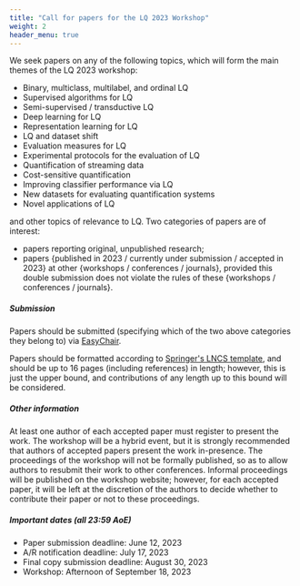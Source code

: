 ```yaml
---
title: "Call for papers for the LQ 2023 Workshop"
weight: 2
header_menu: true
---
```


We seek papers on any of the following topics, which will form the main themes of the LQ 2023 workshop:

* Binary, multiclass, multilabel, and ordinal LQ
* Supervised algorithms for LQ
* Semi-supervised / transductive LQ
* Deep learning for LQ
* Representation learning for LQ
* LQ and dataset shift
* Evaluation measures for LQ
* Experimental protocols for the evaluation of LQ
* Quantification of streaming data
* Cost-sensitive quantification
* Improving classifier performance via LQ
* New datasets for evaluating quantification systems
* Novel applications of LQ

and other topics of relevance to LQ. Two categories of papers are of interest:

* papers reporting original, unpublished research; 
* papers {published in 2023 / currently under submission / accepted in 2023} at other {workshops / conferences / journals}, provided this double submission does not violate the rules of these {workshops / conferences / journals}.

##### Submission

Papers should be submitted (specifying which of the two above categories they belong to) via [EasyChair](https://easychair.org/conferences/?conf=lq2023).

Papers should be formatted according to [Springer's LNCS template](https://www.springer.com/gp/computer-science/lncs/conference-proceedings-guidelines), and should be up to 16 pages (including references) in length; however, this is just the upper bound, and contributions of any length up to this bound will be considered.

##### Other information

At least one author of each accepted paper must register to present the work. The workshop will be a hybrid event, but it is strongly recommended that authors of accepted papers present the work in-presence. The proceedings of the workshop will not be formally published, so as to allow authors to resubmit their work to other conferences. Informal proceedings will be published on the workshop website; however, for each accepted paper, it will be left at the discretion of the authors to decide whether to contribute their paper or not to these proceedings.

##### Important dates (all 23:59 AoE)

* Paper submission deadline: June 12, 2023
* A/R notification deadline: July 17, 2023
* Final copy submission deadline: August 30, 2023
* Workshop: Afternoon of September 18, 2023
<!--* LQ 2023 workshop: --->

